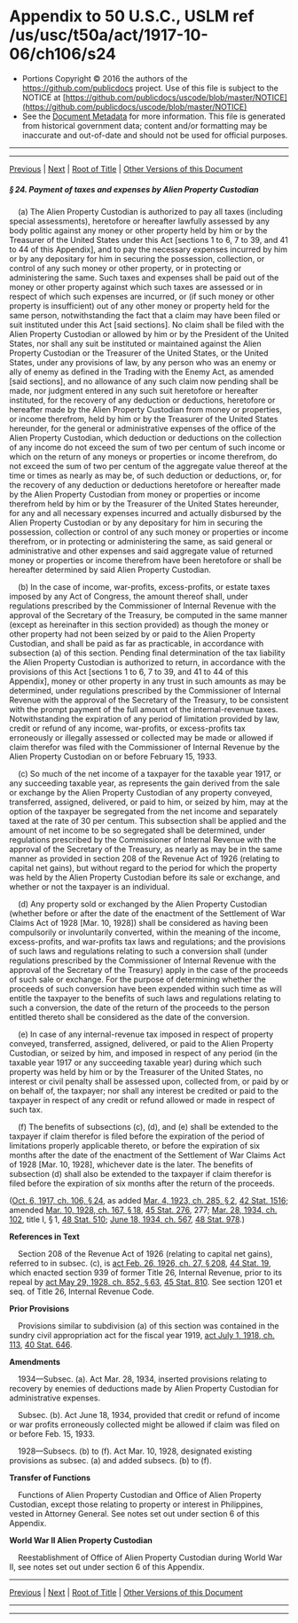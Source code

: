 ---
---

# Appendix to 50 U.S.C., USLM ref /us/usc/t50a/act/1917-10-06/ch106/s24

* Portions Copyright © 2016 the authors of the https://github.com/publicdocs project.
  Use of this file is subject to the NOTICE at [https://github.com/publicdocs/uscode/blob/master/NOTICE](https://github.com/publicdocs/uscode/blob/master/NOTICE)
* See the [Document Metadata](././../../../../../..//README.md) for more information.
  This file is generated from historical government data; content and/or formatting may be inaccurate and out-of-date and should not be used for official purposes.

----------
----------

[Previous](./../../../../../..//us/usc/t50a/act/1917-10-06/ch106/m__us_usc_t50a_act_1917-10-06_ch106_s23.md) | [Next](./../../../../../..//us/usc/t50a/act/1917-10-06/ch106/m__us_usc_t50a_act_1917-10-06_ch106_s25.md) | [Root of Title](./../../../../../../) | [Other Versions of this Document](https://publicdocs.github.io/go/links?ns=uslm&ref=%2Fus%2Fusc%2Ft50a%2Fact%2F1917-10-06%2Fch106%2Fs24)

##### § 24. Payment of taxes and expenses by Alien Property Custodian

    (a) The Alien Property Custodian is authorized to pay all taxes (including special assessments), heretofore or hereafter lawfully assessed by any body politic against any money or other property held by him or by the Treasurer of the United States under this Act \[sections 1 to 6, 7 to 39, and 41 to 44 of this Appendix\], and to pay the necessary expenses incurred by him or by any depositary for him in securing the possession, collection, or control of any such money or other property, or in protecting or administering the same. Such taxes and expenses shall be paid out of the money or other property against which such taxes are assessed or in respect of which such expenses are incurred, or (if such money or other property is insufficient) out of any other money or property held for the same person, notwithstanding the fact that a claim may have been filed or suit instituted under this Act \[said sections\]. No claim shall be filed with the Alien Property Custodian or allowed by him or by the President of the United States, nor shall any suit be instituted or maintained against the Alien Property Custodian or the Treasurer of the United States, or the United States, under any provisions of law, by any person who was an enemy or ally of enemy as defined in the Trading with the Enemy Act, as amended \[said sections\], and no allowance of any such claim now pending shall be made, nor judgment entered in any such suit heretofore or hereafter instituted, for the recovery of any deduction or deductions, heretofore or hereafter made by the Alien Property Custodian from money or properties, or income therefrom, held by him or by the Treasurer of the United States hereunder, for the general or administrative expenses of the office of the Alien Property Custodian, which deduction or deductions on the collection of any income do not exceed the sum of two per centum of such income or which on the return of any moneys or properties or income therefrom, do not exceed the sum of two per centum of the aggregate value thereof at the time or times as nearly as may be, of such deduction or deductions, or, for the recovery of any deduction or deductions heretofore or hereafter made by the Alien Property Custodian from money or properties or income therefrom held by him or by the Treasurer of the United States hereunder, for any and all necessary expenses incurred and actually disbursed by the Alien Property Custodian or by any depositary for him in securing the possession, collection or control of any such money or properties or income therefrom, or in protecting or administering the same, as said general or administrative and other expenses and said aggregate value of returned money or properties or income therefrom have been heretofore or shall be hereafter determined by said Alien Property Custodian.

    (b) In the case of income, war-profits, excess-profits, or estate taxes imposed by any Act of Congress, the amount thereof shall, under regulations prescribed by the Commissioner of Internal Revenue with the approval of the Secretary of the Treasury, be computed in the same manner (except as hereinafter in this section provided) as though the money or other property had not been seized by or paid to the Alien Property Custodian, and shall be paid as far as practicable, in accordance with subsection (a) of this section. Pending final determination of the tax liability the Alien Property Custodian is authorized to return, in accordance with the provisions of this Act \[sections 1 to 6, 7 to 39, and 41 to 44 of this Appendix\], money or other property in any trust in such amounts as may be determined, under regulations prescribed by the Commissioner of Internal Revenue with the approval of the Secretary of the Treasury, to be consistent with the prompt payment of the full amount of the internal-revenue taxes. Notwithstanding the expiration of any period of limitation provided by law, credit or refund of any income, war-profits, or excess-profits tax erroneously or illegally assessed or collected may be made or allowed if claim therefor was filed with the Commissioner of Internal Revenue by the Alien Property Custodian on or before February 15, 1933.

    (c) So much of the net income of a taxpayer for the taxable year 1917, or any succeeding taxable year, as represents the gain derived from the sale or exchange by the Alien Property Custodian of any property conveyed, transferred, assigned, delivered, or paid to him, or seized by him, may at the option of the taxpayer be segregated from the net income and separately taxed at the rate of 30 per centum. This subsection shall be applied and the amount of net income to be so segregated shall be determined, under regulations prescribed by the Commissioner of Internal Revenue with the approval of the Secretary of the Treasury, as nearly as may be in the same manner as provided in section 208 of the Revenue Act of 1926 (relating to capital net gains), but without regard to the period for which the property was held by the Alien Property Custodian before its sale or exchange, and whether or not the taxpayer is an individual.

    (d) Any property sold or exchanged by the Alien Property Custodian (whether before or after the date of the enactment of the Settlement of War Claims Act of 1928 \[Mar. 10, 1928\]) shall be considered as having been compulsorily or involuntarily converted, within the meaning of the income, excess-profits, and war-profits tax laws and regulations; and the provisions of such laws and regulations relating to such a conversion shall (under regulations prescribed by the Commissioner of Internal Revenue with the approval of the Secretary of the Treasury) apply in the case of the proceeds of such sale or exchange. For the purpose of determining whether the proceeds of such conversion have been expended within such time as will entitle the taxpayer to the benefits of such laws and regulations relating to such a conversion, the date of the return of the proceeds to the person entitled thereto shall be considered as the date of the conversion.

    (e) In case of any internal-revenue tax imposed in respect of property conveyed, transferred, assigned, delivered, or paid to the Alien Property Custodian, or seized by him, and imposed in respect of any period (in the taxable year 1917 or any succeeding taxable year) during which such property was held by him or by the Treasurer of the United States, no interest or civil penalty shall be assessed upon, collected from, or paid by or on behalf of, the taxpayer; nor shall any interest be credited or paid to the taxpayer in respect of any credit or refund allowed or made in respect of such tax.

    (f) The benefits of subsections (c), (d), and (e) shall be extended to the taxpayer if claim therefor is filed before the expiration of the period of limitations properly applicable thereto, or before the expiration of six months after the date of the enactment of the Settlement of War Claims Act of 1928 \[Mar. 10, 1928\], whichever date is the later. The benefits of subsection (d) shall also be extended to the taxpayer if claim therefor is filed before the expiration of six months after the return of the proceeds.

([Oct. 6, 1917, ch. 106, § 24][/us/act/1917-10-06/ch106/s24], as added [Mar. 4, 1923, ch. 285, § 2][/us/act/1923-03-04/ch285/s2], [42 Stat. 1516][/us/stat/42/1516]; amended [Mar. 10, 1928, ch. 167, § 18][/us/act/1928-03-10/ch167/s18], [45 Stat. 276][/us/stat/45/276], 277; [Mar. 28, 1934, ch. 102][/us/act/1934-03-28/ch102], title I, § 1, [48 Stat. 510][/us/stat/48/510]; [June 18, 1934, ch. 567][/us/act/1934-06-18/ch567], [48 Stat. 978][/us/stat/48/978].)

 __References in Text__ 

    Section 208 of the Revenue Act of 1926 (relating to capital net gains), referred to in subsec. (c), is [act Feb. 26, 1926, ch. 27, § 208][/us/act/1926-02-26/ch27/s208], [44 Stat. 19][/us/stat/44/19], which enacted section 939 of former Title 26, Internal Revenue, prior to its repeal by [act May 29, 1928, ch. 852, § 63][/us/act/1928-05-29/ch852/s63], [45 Stat. 810][/us/stat/45/810]. See section 1201 et seq. of Title 26, Internal Revenue Code.

 __Prior Provisions__ 

    Provisions similar to subdivision (a) of this section was contained in the sundry civil appropriation act for the fiscal year 1919, [act July 1, 1918, ch. 113][/us/act/1918-07-01/ch113], [40 Stat. 646][/us/stat/40/646].

 __Amendments__ 

    1934—Subsec. (a). Act Mar. 28, 1934, inserted provisions relating to recovery by enemies of deductions made by Alien Property Custodian for administrative expenses.

    Subsec. (b). Act June 18, 1934, provided that credit or refund of income or war profits erroneously collected might be allowed if claim was filed on or before Feb. 15, 1933.

    1928—Subsecs. (b) to (f). Act Mar. 10, 1928, designated existing provisions as subsec. (a) and added subsecs. (b) to (f).

 __Transfer of Functions__ 

    Functions of Alien Property Custodian and Office of Alien Property Custodian, except those relating to property or interest in Philippines, vested in Attorney General. See notes set out under section 6 of this Appendix.

 __World War II Alien Property Custodian__ 

    Reestablishment of Office of Alien Property Custodian during World War II, see notes set out under section 6 of this Appendix.

----------

[Previous](./../../../../../..//us/usc/t50a/act/1917-10-06/ch106/m__us_usc_t50a_act_1917-10-06_ch106_s23.md) | [Next](./../../../../../..//us/usc/t50a/act/1917-10-06/ch106/m__us_usc_t50a_act_1917-10-06_ch106_s25.md) | [Root of Title](./../../../../../../) | [Other Versions of this Document](https://publicdocs.github.io/go/links?ns=uslm&ref=%2Fus%2Fusc%2Ft50a%2Fact%2F1917-10-06%2Fch106%2Fs24)

----------
----------

[/us/act/1917-10-06/ch106/s24]: https://publicdocs.github.io/go/links?ns=uslm&ref=%2Fus%2Fact%2F1917-10-06%2Fch106%2Fs24
[/us/act/1923-03-04/ch285/s2]: https://publicdocs.github.io/go/links?ns=uslm&ref=%2Fus%2Fact%2F1923-03-04%2Fch285%2Fs2
[/us/stat/42/1516]: https://publicdocs.github.io/go/links?ns=uslm&ref=%2Fus%2Fstat%2F42%2F1516
[/us/act/1928-03-10/ch167/s18]: https://publicdocs.github.io/go/links?ns=uslm&ref=%2Fus%2Fact%2F1928-03-10%2Fch167%2Fs18
[/us/stat/45/276]: https://publicdocs.github.io/go/links?ns=uslm&ref=%2Fus%2Fstat%2F45%2F276
[/us/act/1934-03-28/ch102]: https://publicdocs.github.io/go/links?ns=uslm&ref=%2Fus%2Fact%2F1934-03-28%2Fch102
[/us/stat/48/510]: https://publicdocs.github.io/go/links?ns=uslm&ref=%2Fus%2Fstat%2F48%2F510
[/us/act/1934-06-18/ch567]: https://publicdocs.github.io/go/links?ns=uslm&ref=%2Fus%2Fact%2F1934-06-18%2Fch567
[/us/stat/48/978]: https://publicdocs.github.io/go/links?ns=uslm&ref=%2Fus%2Fstat%2F48%2F978
[/us/act/1926-02-26/ch27/s208]: https://publicdocs.github.io/go/links?ns=uslm&ref=%2Fus%2Fact%2F1926-02-26%2Fch27%2Fs208
[/us/stat/44/19]: https://publicdocs.github.io/go/links?ns=uslm&ref=%2Fus%2Fstat%2F44%2F19
[/us/act/1928-05-29/ch852/s63]: https://publicdocs.github.io/go/links?ns=uslm&ref=%2Fus%2Fact%2F1928-05-29%2Fch852%2Fs63
[/us/stat/45/810]: https://publicdocs.github.io/go/links?ns=uslm&ref=%2Fus%2Fstat%2F45%2F810
[/us/act/1918-07-01/ch113]: https://publicdocs.github.io/go/links?ns=uslm&ref=%2Fus%2Fact%2F1918-07-01%2Fch113
[/us/stat/40/646]: https://publicdocs.github.io/go/links?ns=uslm&ref=%2Fus%2Fstat%2F40%2F646


